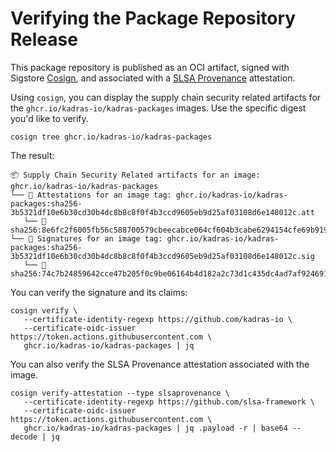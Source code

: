 # Verifying the Package Repository Release

This package repository is published as an OCI artifact, signed with Sigstore [Cosign](https://docs.sigstore.dev/cosign/overview), and associated with a [SLSA Provenance](https://slsa.dev/provenance) attestation.

Using `cosign`, you can display the supply chain security related artifacts for the `ghcr.io/kadras-io/kadras-packages` images. Use the specific digest you'd like to verify.

```shell
cosign tree ghcr.io/kadras-io/kadras-packages
```

The result:

```shell
📦 Supply Chain Security Related artifacts for an image: ghcr.io/kadras-io/kadras-packages
└── 💾 Attestations for an image tag: ghcr.io/kadras-io/kadras-packages:sha256-3b5321df10e6b30cd30b4dc8b8c8f0f4b3ccd9605eb9d25af03108d6e148012c.att
   └── 🍒 sha256:8e6fc2f6005fb56c588700579cbeecabce064cf604b3cabe6294154cfe69b919
└── 🔐 Signatures for an image tag: ghcr.io/kadras-io/kadras-packages:sha256-3b5321df10e6b30cd30b4dc8b8c8f0f4b3ccd9605eb9d25af03108d6e148012c.sig
   └── 🍒 sha256:74c7b24859642cce47b205f0c9be06164b4d182a2c73d1c435dc4ad7af924691
```

You can verify the signature and its claims:

```shell
cosign verify \
   --certificate-identity-regexp https://github.com/kadras-io \
   --certificate-oidc-issuer https://token.actions.githubusercontent.com \
   ghcr.io/kadras-io/kadras-packages | jq
```

You can also verify the SLSA Provenance attestation associated with the image.

```shell
cosign verify-attestation --type slsaprovenance \
   --certificate-identity-regexp https://github.com/slsa-framework \
   --certificate-oidc-issuer https://token.actions.githubusercontent.com \
   ghcr.io/kadras-io/kadras-packages | jq .payload -r | base64 --decode | jq
```
